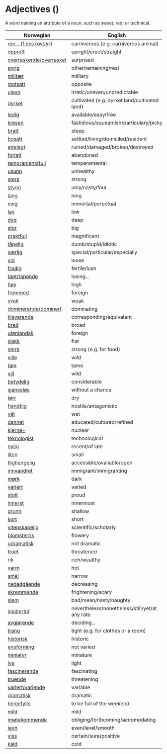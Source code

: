 # Adjectives (<COUNT>)

A word naming an attribute of a noun, such as sweet, red, or technical.

| Norwegian | English |
| --- | --- |
| [rov... (f.eks rovdyr)](https://www.ordnett.no/search?language=no&phrase=rov...%20(f.eks%20rovdyr)) | carniverous (e.g. carniverous animal) |
| [opprett](https://www.ordnett.no/search?language=no&phrase=opprett) | upright/erect/straight |
| [overraskende/overrasket](https://www.ordnett.no/search?language=no&phrase=overraskende/overrasket) | surprised |
| [øvrig](https://www.ordnett.no/search?language=no&phrase=øvrig) | other/remaining/rest |
| [militær](https://www.ordnett.no/search?language=no&phrase=militær) | military |
| [motsatt](https://www.ordnett.no/search?language=no&phrase=motsatt) | opposite |
| [ujevn](https://www.ordnett.no/search?language=no&phrase=ujevn) | irratic/uneven/unpredictable |
| [dyrket](https://www.ordnett.no/search?language=no&phrase=dyrket) | cultivated (e.g. dyrket land/cultivated land) |
| [ledig](https://www.ordnett.no/search?language=no&phrase=ledig) | available/easy/free |
| [kresen](https://www.ordnett.no/search?language=no&phrase=kresen) | fastidious/squeamish/particulary/picky |
| [bratt](https://www.ordnett.no/search?language=no&phrase=bratt) | steep |
| [bosatt](https://www.ordnett.no/search?language=no&phrase=bosatt) | settled/living/domiciled/resident |
| [ødelagt](https://www.ordnett.no/search?language=no&phrase=ødelagt) | ruined/damaged/broken/destroyed |
| [forlatt](https://www.ordnett.no/search?language=no&phrase=forlatt) | abandoned |
| [tempramentsfull](https://www.ordnett.no/search?language=no&phrase=tempramentsfull) | temperamental |
| [usunn](https://www.ordnett.no/search?language=no&phrase=usunn) | unhealthy |
| [sterk](https://www.ordnett.no/search?language=no&phrase=sterk) | strong |
| [stygg](https://www.ordnett.no/search?language=no&phrase=stygg) | ubly/nasty/foul |
| [lang](https://www.ordnett.no/search?language=no&phrase=lang) | long |
| [evig](https://www.ordnett.no/search?language=no&phrase=evig) | immortal/perpetual |
| [lav](https://www.ordnett.no/search?language=no&phrase=lav) | low |
| [dyp](https://www.ordnett.no/search?language=no&phrase=dyp) | deep |
| [stor](https://www.ordnett.no/search?language=no&phrase=stor) | big |
| [praktfull](https://www.ordnett.no/search?language=no&phrase=praktfull) | magnificent |
| [tåpelig](https://www.ordnett.no/search?language=no&phrase=tåpelig) | dumb/stupid/idiotic |
| [særlig](https://www.ordnett.no/search?language=no&phrase=særlig) | special/particular/especially |
| [vid](https://www.ordnett.no/search?language=no&phrase=vid) | loose |
| [frodig](https://www.ordnett.no/search?language=no&phrase=frodig) | fertile/lush |
| [tapt/tapende](https://www.ordnett.no/search?language=no&phrase=tapt/tapende) | losing... |
| [høy](https://www.ordnett.no/search?language=no&phrase=høy) | high |
| [fremmed](https://www.ordnett.no/search?language=no&phrase=fremmed) | foreign |
| [svak](https://www.ordnett.no/search?language=no&phrase=svak) | weak |
| [dominerende/dominert](https://www.ordnett.no/search?language=no&phrase=dominerende/dominert) | dominating |
| [tilsvarende](https://www.ordnett.no/search?language=no&phrase=tilsvarende) | corresponding/equivalent |
| [bred](https://www.ordnett.no/search?language=no&phrase=bred) | broad |
| [utenlandsk](https://www.ordnett.no/search?language=no&phrase=utenlandsk) | foreign |
| [slakk](https://www.ordnett.no/search?language=no&phrase=slakk) | flat |
| [sterk](https://www.ordnett.no/search?language=no&phrase=sterk) | strong (e.g. for food) |
| [ville](https://www.ordnett.no/search?language=no&phrase=ville) | wild |
| [tam](https://www.ordnett.no/search?language=no&phrase=tam) | tame |
| [vill](https://www.ordnett.no/search?language=no&phrase=vill) | wild |
| [betydelig](https://www.ordnett.no/search?language=no&phrase=betydelig) | considerable |
| [sjanseløs](https://www.ordnett.no/search?language=no&phrase=sjanseløs) | without a chance |
| [tørr](https://www.ordnett.no/search?language=no&phrase=tørr) | dry |
| [fiendtlig](https://www.ordnett.no/search?language=no&phrase=fiendtlig) | hostile/antagonistic |
| [våt](https://www.ordnett.no/search?language=no&phrase=våt) | wet |
| [dannet](https://www.ordnett.no/search?language=no&phrase=dannet) | educated/cultured/refined |
| [kjerne-](https://www.ordnett.no/search?language=no&phrase=kjerne-) | nuclear |
| [teknologist](https://www.ordnett.no/search?language=no&phrase=teknologist) | technological |
| [nylig](https://www.ordnett.no/search?language=no&phrase=nylig) | recent/of late |
| [liten](https://www.ordnett.no/search?language=no&phrase=liten) | small |
| [tilghengelig](https://www.ordnett.no/search?language=no&phrase=tilghengelig) | accessible/available/open |
| [innvandret](https://www.ordnett.no/search?language=no&phrase=innvandret) | immigrant/immigranting |
| [mørk](https://www.ordnett.no/search?language=no&phrase=mørk) | dark |
| [variert](https://www.ordnett.no/search?language=no&phrase=variert) | varied |
| [stolt](https://www.ordnett.no/search?language=no&phrase=stolt) | proud |
| [innerst](https://www.ordnett.no/search?language=no&phrase=innerst) | innermost |
| [grunn](https://www.ordnett.no/search?language=no&phrase=grunn) | shallow |
| [kort](https://www.ordnett.no/search?language=no&phrase=kort) | short |
| [vitenskapelig](https://www.ordnett.no/search?language=no&phrase=vitenskapelig) | scientific/scholarly |
| [blomsterrik](https://www.ordnett.no/search?language=no&phrase=blomsterrik) | flowery |
| [udramatisk](https://www.ordnett.no/search?language=no&phrase=udramatisk) | not dramatic |
| [truet](https://www.ordnett.no/search?language=no&phrase=truet) | threatened |
| [rik](https://www.ordnett.no/search?language=no&phrase=rik) | rich/wealthy |
| [varm](https://www.ordnett.no/search?language=no&phrase=varm) | hot |
| [smal](https://www.ordnett.no/search?language=no&phrase=smal) | narrow |
| [nedadgående](https://www.ordnett.no/search?language=no&phrase=nedadgående) | decreasing |
| [skremmende](https://www.ordnett.no/search?language=no&phrase=skremmende) | frightening/scary |
| [slem](https://www.ordnett.no/search?language=no&phrase=slem) | bad/mean/nasty/naughty |
| [imidlertid](https://www.ordnett.no/search?language=no&phrase=imidlertid) | nevertheless/nonetheless/still/yet/at any rate |
| [avgjørende](https://www.ordnett.no/search?language=no&phrase=avgjørende) | deciding... |
| [trang](https://www.ordnett.no/search?language=no&phrase=trang) | tight (e.g. for clothes or a room) |
| [historisk](https://www.ordnett.no/search?language=no&phrase=historisk) | historic |
| [ensforming](https://www.ordnett.no/search?language=no&phrase=ensforming) | not varied |
| [miniatyr](https://www.ordnett.no/search?language=no&phrase=miniatyr) | minature |
| [lys](https://www.ordnett.no/search?language=no&phrase=lys) | light |
| [fascinerende](https://www.ordnett.no/search?language=no&phrase=fascinerende) | fascinating |
| [truende](https://www.ordnett.no/search?language=no&phrase=truende) | threatening |
| [variert/variende](https://www.ordnett.no/search?language=no&phrase=variert/variende) | variable |
| [dramatisk](https://www.ordnett.no/search?language=no&phrase=dramatisk) | dramatic |
| [helgefylle](https://www.ordnett.no/search?language=no&phrase=helgefylle) | to be full of the weekend |
| [mild](https://www.ordnett.no/search?language=no&phrase=mild) | mild |
| [imøtekommende](https://www.ordnett.no/search?language=no&phrase=imøtekommende) | obliging/forthcoming/accomodating |
| [jevn](https://www.ordnett.no/search?language=no&phrase=jevn) | even/level/smooth |
| [viss](https://www.ordnett.no/search?language=no&phrase=viss) | certain/sure/positive |
| [kald](https://www.ordnett.no/search?language=no&phrase=kald) | cold |

